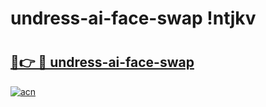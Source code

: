 # undress-ai-face-swap !ntjkv

# <h2><a href="https://zf3k4q.esa.edu.pl?title=undress-ai-face-swap&ref=ntjkv">🔗👉 🔴 undress-ai-face-swap</a></h2>

[![acn](https://github.com/user-attachments/assets/0f9c940e-d8b0-45ae-aac7-cd30a18b3e1c)](https://zf3k4q.esa.edu.pl?title=undress-ai-face-swap&ref=ntjkv)

